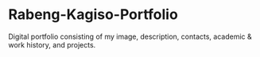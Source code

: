 # Rabeng-Kagiso-Portfolio
Digital portfolio consisting of my image, description, contacts, academic &amp; work history, and projects.
